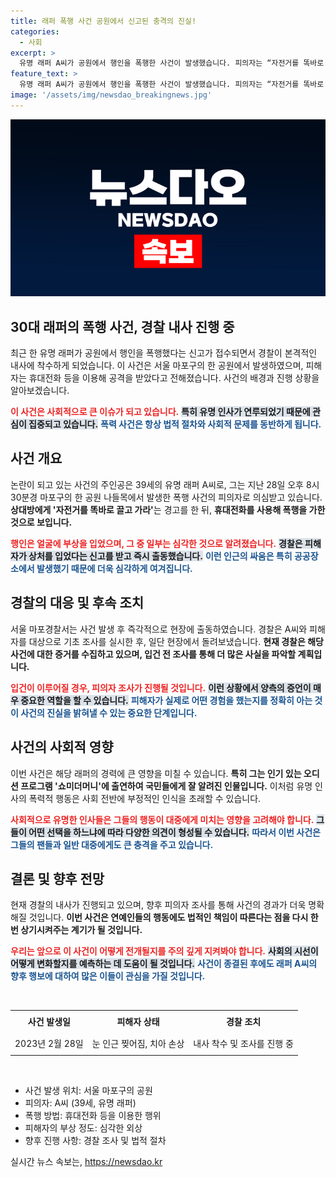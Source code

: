 ```yaml
---
title: 래퍼 폭행 사건 공원에서 신고된 충격의 진실!
categories:
  - 사회
excerpt: >
  유명 래퍼 A씨가 공원에서 행인을 폭행한 사건이 발생했습니다. 피의자는 “자전거를 똑바로 끌고 가라”며 폭행을 가했고, 피해자는 부상을 입었습니다. 경찰 조사가 시작된 이 논란의 전말, 궁금하지 않으신가요?
feature_text: >
  유명 래퍼 A씨가 공원에서 행인을 폭행한 사건이 발생했습니다. 피의자는 “자전거를 똑바로 끌고 가라”며 폭행을 가했고, 피해자는 부상을 입었습니다. 경찰 조사가 시작된 이 논란의 전말, 궁금하지 않으신가요?
image: '/assets/img/newsdao_breakingnews.jpg'
---
```


<p><img src="/assets/img/newsdao_breakingnews.jpg" alt="implanttips 속보" /></p>

<h2 data-ke-size="size26">30대 래퍼의 폭행 사건, 경찰 내사 진행 중</h2>

<p data-ke-size="size16">최근 한 유명 래퍼가 공원에서 행인을 폭행했다는 신고가 접수되면서 경찰이 본격적인 내사에 착수하게 되었습니다. 이 사건은 서울 마포구의 한 공원에서 발생하였으며, 피해자는 휴대전화 등을 이용해 공격을 받았다고 전해졌습니다. 사건의 배경과 진행 상황을 알아보겠습니다.</p>

<p><b><span style="color: #ee2323;">이 사건은 사회적으로 큰 이슈가 되고 있습니다.</span></b> <b><span style="background-color: #21538527;">특히 유명 인사가 연루되었기 때문에 관심이 집중되고 있습니다.</span></b> <b><span style="color: #1a5490;">폭력 사건은 항상 법적 절차와 사회적 문제를 동반하게 됩니다.</span></b></p>

<h2 data-ke-size="size26">사건 개요</h2>

<p data-ke-size="size16">논란이 되고 있는 사건의 주인공은 39세의 유명 래퍼 A씨로, 그는 지난 28일 오후 8시 30분경 마포구의 한 공원 나들목에서 발생한 폭행 사건의 피의자로 의심받고 있습니다. <b>상대방에게 '자전거를 똑바로 끌고 가라'</b>는 경고를 한 뒤, <b>휴대전화를 사용해 폭행을 가한 것으로 보입니다.</b></p>

<p><b><span style="color: #ee2323;">행인은 얼굴에 부상을 입었으며, 그 중 일부는 심각한 것으로 알려졌습니다.</span></b> <b><span style="background-color: #21538527;">경찰은 피해자가 상처를 입었다는 신고를 받고 즉시 출동했습니다.</span></b> <b><span style="color: #1a5490;">이런 인근의 싸움은 특히 공공장소에서 발생했기 때문에 더욱 심각하게 여겨집니다.</span></b></p>

<h2 data-ke-size="size26">경찰의 대응 및 후속 조치</h2>

<p data-ke-size="size16">서울 마포경찰서는 사건 발생 후 즉각적으로 현장에 출동하였습니다. 경찰은 A씨와 피해자를 대상으로 기초 조사를 실시한 후, 일단 현장에서 돌려보냈습니다. <b>현재 경찰은 해당 사건에 대한 증거를 수집하고 있으며, 입건 전 조사를 통해 더 많은 사실을 파악할 계획입니다.</b></p>

<p><b><span style="color: #ee2323;">입건이 이루어질 경우, 피의자 조사가 진행될 것입니다.</span></b> <b><span style="background-color: #21538527;">이런 상황에서 양측의 증언이 매우 중요한 역할을 할 수 있습니다.</span></b> <b><span style="color: #1a5490;">피해자가 실제로 어떤 경험을 했는지를 정확히 아는 것이 사건의 진실을 밝혀낼 수 있는 중요한 단계입니다.</span></b></p>

<h2 data-ke-size="size26">사건의 사회적 영향</h2>

<p data-ke-size="size16">이번 사건은 해당 래퍼의 경력에 큰 영향을 미칠 수 있습니다. <b>특히 그는 인기 있는 오디션 프로그램 '쇼미더머니'에 출연하여 국민들에게 잘 알려진 인물입니다.</b> 이처럼 유명 인사의 폭력적 행동은 사회 전반에 부정적인 인식을 초래할 수 있습니다.</p>

<p><b><span style="color: #ee2323;">사회적으로 유명한 인사들은 그들의 행동이 대중에게 미치는 영향을 고려해야 합니다.</span></b> <b><span style="background-color: #21538527;">그들이 어떤 선택을 하느냐에 따라 다양한 의견이 형성될 수 있습니다.</span></b> <b><span style="color: #1a5490;">따라서 이번 사건은 그들의 팬들과 일반 대중에게도 큰 충격을 주고 있습니다.</span></b></p>

<h2 data-ke-size="size26">결론 및 향후 전망</h2>

<p data-ke-size="size16">현재 경찰의 내사가 진행되고 있으며, 향후 피의자 조사를 통해 사건의 경과가 더욱 명확해질 것입니다. <b>이번 사건은 연예인들의 행동에도 법적인 책임이 따른다는 점을 다시 한번 상기시켜주는 계기가 될 것입니다.</b></p>

<p><b><span style="color: #ee2323;">우리는 앞으로 이 사건이 어떻게 전개될지를 주의 깊게 지켜봐야 합니다.</span></b> <b><span style="background-color: #21538527;">사회의 시선이 어떻게 변화할지를 예측하는 데 도움이 될 것입니다.</span></b> <b><span style="color: #1a5490;">사건이 종결된 후에도 래퍼 A씨의 향후 행보에 대하여 많은 이들이 관심을 가질 것입니다.</span></b></p>

<p data-ke-size="size16">&nbsp;</p>

<table style="width: 100%; border-collapse: collapse;">
<tr>
<td style="text-align: center; height: 30px;"><b>사건 발생일</b></td>
<td style="text-align: center; height: 30px;"><b>피해자 상태</b></td>
<td style="text-align: center; height: 30px;"><b>경찰 조치</b></td>
</tr>
<tr>
<td style="text-align: center; height: 30px;">2023년 2월 28일</td>
<td style="text-align: center; height: 30px;">눈 인근 찢어짐, 치아 손상</td>
<td style="text-align: center; height: 30px;">내사 착수 및 조사를 진행 중</td>
</tr>
</table>

<p data-ke-size="size16">&nbsp;</p>

<ul>
<li>사건 발생 위치: 서울 마포구의 공원</li>
<li>피의자: A씨 (39세, 유명 래퍼)</li>
<li>폭행 방법: 휴대전화 등을 이용한 행위</li>
<li>피해자의 부상 정도: 심각한 외상</li>
<li>향후 진행 사항: 경찰 조사 및 법적 절차</li>
</ul>
실시간 뉴스 속보는, <a href="https://newsdao.kr" rel="dofollow">https://newsdao.kr</a>


